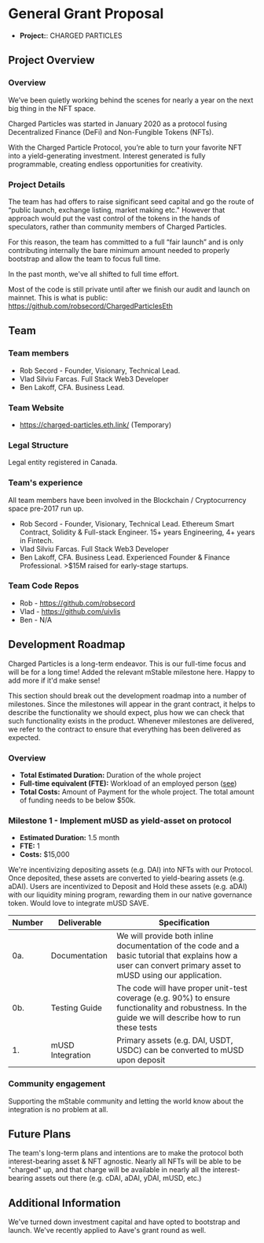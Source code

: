 # General Grant Proposal

* **Project:**: CHARGED PARTICLES

## Project Overview

### Overview
We’ve been quietly working behind the scenes for nearly a year on the next big thing in the NFT space.

Charged Particles was started in January 2020 as a protocol fusing Decentralized Finance (DeFi) and Non-Fungible Tokens (NFTs).

With the Charged Particle Protocol, you’re able to turn your favorite NFT into a yield-generating investment. Interest generated is fully programmable, creating endless opportunities for creativity.

### Project Details

The team has had offers to raise significant seed capital and go the route of “public launch, exchange listing, market making etc." However that approach would put the vast control of the tokens in the hands of speculators, rather than community members of Charged Particles.

For this reason, the team has committed to a full “fair launch” and is only contributing internally the bare minimum amount needed to properly bootstrap and allow the team to focus full time.  

In the past month, we've all shifted to full time effort.

Most of the code is still private until after we finish our audit and launch on mainnet. This is what is public: https://github.com/robsecord/ChargedParticlesEth

## Team

### Team members
* Rob Secord - Founder, Visionary, Technical Lead. 
* Vlad Silviu Farcas. Full Stack Web3 Developer
* Ben Lakoff, CFA. Business Lead.

### Team Website
* https://charged-particles.eth.link/ (Temporary)

### Legal Structure
Legal entity registered in Canada. 

### Team's experience
All team members have been involved in the Blockchain / Cryptocurrency space pre-2017 run up.
* Rob Secord - Founder, Visionary, Technical Lead. Ethereum Smart Contract, Solidity & Full-stack Engineer. 15+ years Engineering, 4+ years in Fintech. 
* Vlad Silviu Farcas. Full Stack Web3 Developer
* Ben Lakoff, CFA. Business Lead. Experienced Founder & Finance Professional. >$15M raised for early-stage startups.

### Team Code Repos
* Rob - https://github.com/robsecord
* Vlad - https://github.com/uivlis
* Ben - N/A

## Development Roadmap
Charged Particles is a long-term endeavor. This is our full-time focus and will be for a long time! Added the relevant mStable milestone here. Happy to add more if it'd make sense!

This section should break out the development roadmap into a number of milestones. Since the milestones will appear in the grant contract, it helps to describe the functionality we should expect, plus how we can check that such functionality exists in the product. Whenever milestones are delivered, we refer to the contract to ensure that everything has been delivered as expected.

### Overview
* **Total Estimated Duration:** Duration of the whole project
* **Full-time equivalent (FTE):**  Workload of an employed person ([see](https://en.wikipedia.org/wiki/Full-time_equivalent))
* **Total Costs:** Amount of Payment for the whole project. The total amount of funding needs to be below $50k.

### Milestone 1 - Implement mUSD as yield-asset on protocol
* **Estimated Duration:** 1.5 month
* **FTE:**  1
* **Costs:** $15,000

We're incentivizing depositing assets (e.g. DAI) into NFTs with our Protocol. Once deposited, these assets are converted to yield-bearing assets (e.g. aDAI). Users are incentivized to Deposit and Hold these assets (e.g. aDAI) with our liquidity mining program, rewarding them in our native governance token. Would love to integrate mUSD SAVE.


| Number | Deliverable | Specification |
| ------------- | ------------- | ------------- |
| 0a. | Documentation | We will provide both inline documentation of the code and a basic tutorial that explains how a user can convert primary asset to mUSD using our application. |
| 0b. | Testing Guide | The code will have proper unit-test coverage (e.g. 90%) to ensure functionality and robustness. In the guide we will describe how to run these tests |
| 1. | mUSD Integration| Primary assets (e.g. DAI, USDT, USDC) can be converted to mUSD upon deposit |



### Community engagement

Supporting the mStable community and letting the world know about the integration is no problem at all. 

## Future Plans
The team's long-term plans and intentions are to make the protocol both interest-bearing asset & NFT agnostic. Nearly all NFTs will be able to be "charged" up, and that charge will be available in nearly all the interest-bearing assets out there (e.g. cDAI, aDAI, yDAI, mUSD, etc.)

## Additional Information
We've turned down investment capital and have opted to bootstrap and launch. We've recently applied to Aave's grant round as well.
